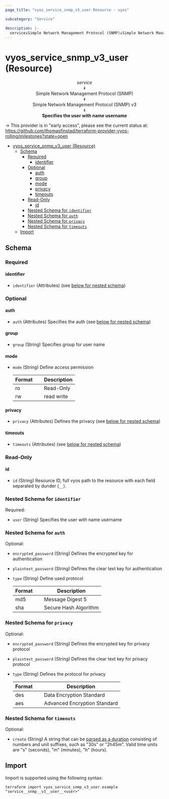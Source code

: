 ```yaml
---
page_title: "vyos_service_snmp_v3_user Resource - vyos"

subcategory: "Service"

description: |-
  service⯯Simple Network Management Protocol (SNMP)⯯Simple Network Management Protocol (SNMP) v3⯯Specifies the user with name username
---
```


# vyos_service_snmp_v3_user (Resource)
<center>

*service*  
⯯  
Simple Network Management Protocol (SNMP)  
⯯  
Simple Network Management Protocol (SNMP) v3  
⯯  
**Specifies the user with name username**


</center>

-> This provider is in "early access", please see the current status at: https://github.com/thomasfinstad/terraform-provider-vyos-rolling/milestones?state=open

<!--TOC-->

- [vyos_service_snmp_v3_user (Resource)](#vyos_service_snmp_v3_user-resource)
  - [Schema](#schema)
    - [Required](#required)
      - [identifier](#identifier)
    - [Optional](#optional)
      - [auth](#auth)
      - [group](#group)
      - [mode](#mode)
      - [privacy](#privacy)
      - [timeouts](#timeouts)
    - [Read-Only](#read-only)
      - [id](#id)
    - [Nested Schema for `identifier`](#nested-schema-for-identifier)
    - [Nested Schema for `auth`](#nested-schema-for-auth)
    - [Nested Schema for `privacy`](#nested-schema-for-privacy)
    - [Nested Schema for `timeouts`](#nested-schema-for-timeouts)
  - [Import](#import)

<!--TOC-->

<!-- schema generated by tfplugindocs -->
## Schema

### Required

#### identifier
- `identifier` (Attributes) (see [below for nested schema](#nestedatt--identifier))

### Optional

#### auth
- `auth` (Attributes) Specifies the auth (see [below for nested schema](#nestedatt--auth))
#### group
- `group` (String) Specifies group for user name
#### mode
- `mode` (String) Define access permission

    |  Format  &emsp;|  Description  |
    |----------|---------------|
    |  ro      &emsp;|  Read-Only    |
    |  rw      &emsp;|  read write   |
#### privacy
- `privacy` (Attributes) Defines the privacy (see [below for nested schema](#nestedatt--privacy))
#### timeouts
- `timeouts` (Attributes) (see [below for nested schema](#nestedatt--timeouts))

### Read-Only

#### id
- `id` (String) Resource ID, full vyos path to the resource with each field separated by dunder (`__`).

<a id="nestedatt--identifier"></a>
### Nested Schema for `identifier`

Required:

- `user` (String) Specifies the user with name username


<a id="nestedatt--auth"></a>
### Nested Schema for `auth`

Optional:

- `encrypted_password` (String) Defines the encrypted key for authentication
- `plaintext_password` (String) Defines the clear text key for authentication
- `type` (String) Define used protocol

    |  Format  &emsp;|  Description            |
    |----------|-------------------------|
    |  md5     &emsp;|  Message Digest 5       |
    |  sha     &emsp;|  Secure Hash Algorithm  |


<a id="nestedatt--privacy"></a>
### Nested Schema for `privacy`

Optional:

- `encrypted_password` (String) Defines the encrypted key for privacy protocol
- `plaintext_password` (String) Defines the clear text key for privacy protocol
- `type` (String) Defines the protocol for privacy

    |  Format  &emsp;|  Description                   |
    |----------|--------------------------------|
    |  des     &emsp;|  Data Encryption Standard      |
    |  aes     &emsp;|  Advanced Encryption Standard  |


<a id="nestedatt--timeouts"></a>
### Nested Schema for `timeouts`

Optional:

- `create` (String) A string that can be [parsed as a duration](https://pkg.go.dev/time#ParseDuration) consisting of numbers and unit suffixes, such as &#34;30s&#34; or &#34;2h45m&#34;. Valid time units are &#34;s&#34; (seconds), &#34;m&#34; (minutes), &#34;h&#34; (hours).

## Import

Import is supported using the following syntax:

```shell
terraform import vyos_service_snmp_v3_user.example "service__snmp__v3__user__<user>"
```
